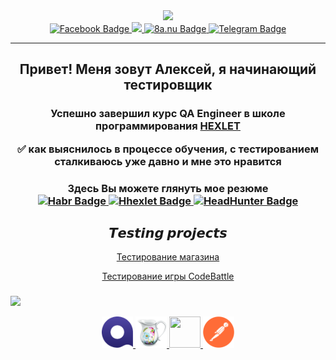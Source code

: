 <div id="header" align="center">
  <img src="https://media.giphy.com/media/j0HjChGV0J44KrrlGv/giphy.gif" width="150"/>
</div>
<div id="badges" align="center">
  <a href=https://www.facebook.com/profile.php?id=100003375986979>
    <img src="https://img.shields.io/badge/facebook-blue?logo=facebook&logoColor=white" alt="Facebook Badge"/>
  </a>
  <a href=https://mail.google.com/>
    <img src="https://img.shields.io/badge/Gmail-red?logo=Gmail&logoColor=grey"/>
  </a>
  <a href=https://www.8a.nu/user/alexey-shvidunov>
    <img src="https://img.shields.io/badge/8a.nu-red" alt="8a.nu Badge"/>
  </a>
  <a href=https://t.me/ash1291tt>
    <img src="https://img.shields.io/badge/telegram-blue?logo=telegram&logoColor=white" alt="Telegram Badge"/>
  </a>
</div>

___

<h2 align="center"> Привет! Меня зовут Алексей, я начинающий тестировщик </a>
<h3 align="center">Успешно завершил курс QA Engineer в школе программирования <a href="https://ru.hexlet.io/" target="_blank">HEXLET</a>

:white_check_mark: как выяснилось в процессе обучения, с тестированием сталкиваюсь уже давно и мне это нравится

<h3 align="center">Здесь Вы можете глянуть мое резюме </a>
<div id="badges" align="center">
  <a href=https://career.habr.com/ash_800>
    <img src="https://img.shields.io/badge/Habr-blue?logo=Habr&logoColor=white" alt="Habr Badge"/>
  </a>
  <a href=https://cv.hexlet.io/ru/resumes/2293>
    <img src="https://img.shields.io/badge/Hexlet-blue" alt="Hhexlet Badge"/>
  </a>
  <a href=https://rostov.hh.ru/resume/da475ca5ff0609c57b0039ed1f383966774c52>
    <img src="https://img.shields.io/badge/HeadHunter-blue" alt="HeadHunter Badge"/>
  </a>
</div>

## <h2 align="center">𝙏𝙚𝙨𝙩𝙞𝙣𝙜 𝙥𝙧𝙤𝙟𝙚𝙘𝙩𝙨 </a>

  
<p align="center"> 
<a href="https://github.com/Shvidunov/Little-store-testing">Тестирование магазина</a>
</p>

<p align="center">   
<a href="https://github.com/Shvidunov/CodeBattle-Game-testing">Тестирование игры CodeBattle</a>
</p>

###


![](https://github-profile-summary-cards.vercel.app/api/cards/stats?username=Shvidunov&theme=solarized_dark)


<p align="center">
<a href="https://qase.io/">
<img src="https://github.com/qajenna/qajenna/blob/main/icons/Qase.io.png" alt="Qase.io" width="50" height="50" />
</a>
<a href="https://www.charlesproxy.com/">
<img src="https://github.com/qajenna/qajenna/blob/main/icons/Charles.png" alt="Charles" width="50" height="50" />
</a>
<a href="https://www.selenium.dev/selenium-ide/">
<img src="https://www.selenium.dev/selenium-ide/img/selenium-ide128.png" width="50" height="50" />
</a>
<a href="https://www.postman.com/">
<img src="https://github.com/qajenna/qajenna/blob/main/icons/Postman.png" alt="Postman" width="50" height="50" />
</a>
</p>

